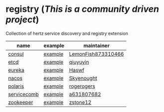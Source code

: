 # registry (*This is a community driven project*)

Collection of hertz service discovery and registry extension

| name                                                         | example                                                      | maintainer                                                  |
| ------------------------------------------------------------ | ------------------------------------------------------------ | ----------------------------------------------------------- |
| [consul](https://github.com/hertz-contrib/registry/tree/main/consul) | [example](https://github.com/hertz-contrib/registry/tree/main/consul/example) | [LemonFish873310466](https://github.com/LemonFish873310466) |
| [etcd](https://github.com/hertz-contrib/registry/tree/main/etcd) | [example](https://github.com/hertz-contrib/registry/tree/main/etcd/example) | [qiuyuyin](https://github.com/qiuyuyin)                     |
| [eureka](https://github.com/hertz-contrib/registry/tree/main/eureka) | [example](https://github.com/hertz-contrib/registry/tree/main/eureka/example) | [Haswf](https://github.com/Haswf)                           |
| [nacos](https://github.com/hertz-contrib/registry/tree/main/nacos) | [example](https://github.com/hertz-contrib/registry/tree/main/nacos/examples) | [Skyenought](https://github.com/Skyenought)                 |
| [polaris](https://github.com/hertz-contrib/registry/tree/main/polaris) | [example](https://github.com/hertz-contrib/registry/tree/main/polaris/example) | [rogerogers](https://github.com/rogerogers)                     |
| [servicecomb](https://github.com/hertz-contrib/registry/tree/main/servicecomb) | [example](https://github.com/hertz-contrib/registry/tree/main/servicecomb/example) | [a631807682](https://github.com/a631807682)                 |
| [zookeeper](https://github.com/hertz-contrib/registry/tree/main/zookeeper) | [example](https://github.com/hertz-contrib/registry/tree/main/zookeeper/example) | [zstone12](https://github.com/zstone12)                     |

